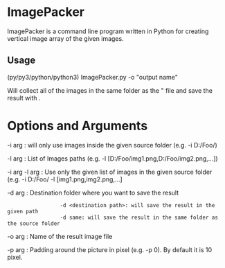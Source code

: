 # ImagePacker
ImagePacker is a command line program written in Python for creating vertical image array of the given images.

## Usage
(py/py3/python/python3) ImagePacker.py -o "output name"

Will collect all of the images in the same folder as the " file and save the result with <output name>.

  
# Options and Arguments
-i arg             : will only use images inside the given source folder (e.g. -i D:/Foo/)
  
-l arg             : List of Images paths (e.g. -l [D:/Foo/img1.png,D:/Foo/img2.png,...])
  
-i arg -l arg      : Use only the given list of images in the given source folder (e.g. -i D:/Foo/ -l [img1.png,img2.png,...]
  
-d arg             : Destination folder where you want to save the result
  
                     -d <destination path>: will save the result in the given path
                     -d same: will save the result in the same folder as the source folder
  
-o arg             : Name of the result image file
  
-p arg             : Padding around the picture in pixel (e.g. -p 0). By default it is 10 pixel.
